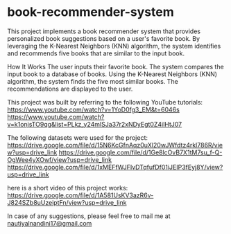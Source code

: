 # book-recommender-system

This project implements a book recommender system that provides personalized book suggestions based on a user's favorite book. By leveraging the K-Nearest Neighbors (KNN) algorithm, the system identifies and recommends five books that are similar to the input book.

How It Works
The user inputs their favorite book.
The system compares the input book to a database of books.
Using the K-Nearest Neighbors (KNN) algorithm, the system finds the five most similar books.
The recommendations are displayed to the user.

This project was built by referring to the following YouTube tutorials:
https://www.youtube.com/watch?v=1YoD0fg3_EM&t=6046s
https://www.youtube.com/watch?v=k1onjsTO9qg&list=PLkz_y24mlSJa37r2xNDyEgt0Z4ilHtJ07


The following datasets were used for the project:
https://drive.google.com/file/d/15N6KcGfnAqz0uXl20wJWfdtz4rkl786R/view?usp=drive_link
https://drive.google.com/file/d/1Ge8lcOvB7X1tM7su_f-Q-OgWee4yXOwf/view?usp=drive_link
https://drive.google.com/file/d/1xMEFfWJFIvDTqfufDf01iJEIP3fEyj8Y/view?usp=drive_link

here is a short video of this project works:
https://drive.google.com/file/d/1A581UsKV3azR6v-J824SZb8uUzeiptFn/view?usp=drive_link

In case of any suggestions, please feel free to mail me at nautiyalnandini17@gmail.com
